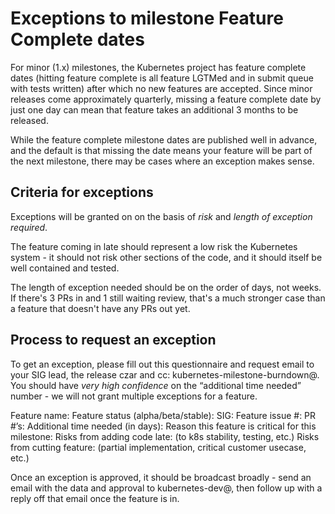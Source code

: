 # Exceptions to milestone Feature Complete dates

For minor (1.x) milestones, the Kubernetes project has feature complete dates (hitting feature complete is all feature LGTMed and in submit queue with tests written) after which no new features are accepted. Since minor releases come approximately quarterly, missing a feature complete date by just one day can mean that feature takes an additional 3 months to be released.

While the feature complete milestone dates are published well in advance, and the default is that missing the date means your feature will be part of the next milestone, there may be cases where an exception makes sense.

## Criteria for exceptions

Exceptions will be granted on on the basis of *risk* and *length of exception required*.

The feature coming in late should represent a low risk the Kubernetes system - it should not risk other sections of the code, and it should itself be well contained and tested.

The length of exception needed should be on the order of days, not weeks. If there's 3 PRs in and 1 still waiting review, that's a much stronger case than a feature that doesn't have any PRs out yet.

## Process to request an exception

To get an exception, please fill out this questionnaire and request email to your SIG lead, the release czar and cc: kubernetes-milestone-burndown@.  You should have *very high confidence* on the “additional time needed” number - we will not grant multiple exceptions for a feature.

Feature name: 
Feature status (alpha/beta/stable):
SIG:
Feature issue #:
PR #’s: 
Additional time needed (in days):
Reason this feature is critical for this milestone: 
Risks from adding code late: (to k8s stability, testing, etc.)
Risks from cutting feature: (partial implementation, critical customer usecase, etc.)

Once an exception is approved, it should be broadcast broadly - send an email with the data and approval to kubernetes-dev@, then follow up with a reply off that email once the feature is in.
